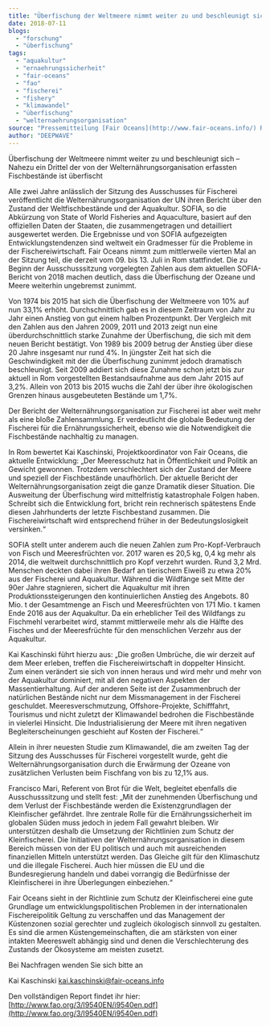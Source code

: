 ```yaml
---
title: "Überfischung der Weltmeere nimmt weiter zu und beschleunigt sich laut Welternährungsorganisation"
date: 2018-07-11
blogs: 
  - "forschung"
  - "überfischung"
tags: 
  - "aquakultur"
  - "ernaehrungssicherheit"
  - "fair-oceans"
  - "fao"
  - "fischerei"
  - "fishery"
  - "klimawandel"
  - "überfischung"
  - "welternaehrungsorganisation"
source: "Pressemitteilung [Fair Oceans](http://www.fair-oceans.info/) Rom, 11.07.2018"
author: "DEEPWAVE"
---
```


Überfischung der Weltmeere nimmt weiter zu und beschleunigt sich – Nahezu ein Drittel der von der Welternährungsorganisation erfassten Fischbestände ist überfischt

Alle zwei Jahre anlässlich der Sitzung des Ausschusses für Fischerei veröffentlicht die Welternährungsorganisation der UN ihren Bericht über den Zustand der Weltfischbestände und der Aquakultur. SOFIA, so die Abkürzung von State of World Fisheries and Aquaculture, basiert auf den offiziellen Daten der Staaten, die zusammengetragen und detailliert ausgewertet werden. Die Ergebnisse und von SOFIA aufgezeigten Entwicklungstendenzen sind weltweit ein Gradmesser für die Probleme in der Fischereiwirtschaft. Fair Oceans nimmt zum mittlerweile vierten Mal an der Sitzung teil, die derzeit vom 09. bis 13. Juli in Rom stattfindet. Die zu Beginn der Ausschusssitzung vorgelegten Zahlen aus dem aktuellen SOFIA-Bericht von 2018 machen deutlich, dass die Überfischung der Ozeane und Meere weiterhin ungebremst zunimmt.

Von 1974 bis 2015 hat sich die Überfischung der Weltmeere von 10% auf nun 33,1% erhöht. Durchschnittlich gab es in diesem Zeitraum von Jahr zu Jahr einen Anstieg von gut einem halben Prozentpunkt. Der Vergleich mit den Zahlen aus den Jahren 2009, 2011 und 2013 zeigt nun eine überdurchschnittlich starke Zunahme der Überfischung, die sich mit dem neuen Bericht bestätigt. Von 1989 bis 2009 betrug der Anstieg über diese 20 Jahre insgesamt nur rund 4%. In jüngster Zeit hat sich die Geschwindigkeit mit der die Überfischung zunimmt jedoch dramatisch beschleunigt. Seit 2009 addiert sich diese Zunahme schon jetzt bis zur aktuell in Rom vorgestellten Bestandsaufnahme aus dem Jahr 2015 auf 3,2%. Allein von 2013 bis 2015 wuchs die Zahl der über ihre ökologischen Grenzen hinaus ausgebeuteten Bestände um 1,7%.

Der Bericht der Welternährungsorganisation zur Fischerei ist aber weit mehr als eine bloße Zahlensammlung. Er verdeutlicht die globale Bedeutung der Fischerei für die Ernährungssicherheit, ebenso wie die Notwendigkeit die Fischbestände nachhaltig zu managen.

In Rom bewertet Kai Kaschinski, Projektkoordinator von Fair Oceans, die aktuelle Entwicklung: „Der Meeresschutz hat in Öffentlichkeit und Politik an Gewicht gewonnen. Trotzdem verschlechtert sich der Zustand der Meere und speziell der Fischbestände unaufhörlich. Der aktuelle Bericht der Welternährungsorganisation zeigt die ganze Dramatik dieser Situation. Die Ausweitung der Überfischung wird mittelfristig katastrophale Folgen haben. Schreibt sich die Entwicklung fort, bricht rein rechnerisch spätestens Ende diesen Jahrhunderts der letzte Fischbestand zusammen. Die Fischereiwirtschaft wird entsprechend früher in der Bedeutungslosigkeit versinken.“

SOFIA stellt unter anderem auch die neuen Zahlen zum Pro-Kopf-Verbrauch von Fisch und Meeresfrüchten vor. 2017 waren es 20,5 kg, 0,4 kg mehr als 2014, die weltweit durchschnittlich pro Kopf verzehrt wurden. Rund 3,2 Mrd. Menschen deckten dabei ihren Bedarf an tierischem Eiweiß zu etwa 20% aus der Fischerei und Aquakultur. Während die Wildfänge seit Mitte der 90er Jahre stagnieren, sichert die Aquakultur mit ihren Produktionssteigerungen den kontinuierlichen Anstieg des Angebots. 80 Mio. t der Gesamtmenge an Fisch und Meeresfrüchten von 171 Mio. t kamen Ende 2016 aus der Aquakultur. Da ein erheblicher Teil des Wildfangs zu Fischmehl verarbeitet wird, stammt mittlerweile mehr als die Hälfte des Fisches und der Meeresfrüchte für den menschlichen Verzehr aus der Aquakultur.

Kai Kaschinski führt hierzu aus: „Die großen Umbrüche, die wir derzeit auf dem Meer erleben, treffen die Fischereiwirtschaft in doppelter Hinsicht. Zum einen verändert sie sich von innen heraus und wird mehr und mehr von der Aquakultur dominiert, mit all den negativen Aspekten der Massentierhaltung. Auf der anderen Seite ist der Zusammenbruch der natürlichen Bestände nicht nur dem Missmanagement in der Fischerei geschuldet. Meeresverschmutzung, Offshore-Projekte, Schifffahrt, Tourismus und nicht zuletzt der Klimawandel bedrohen die Fischbestände in vielerlei Hinsicht. Die Industrialisierung der Meere mit ihren negativen Begleiterscheinungen geschieht auf Kosten der Fischerei.“

Allein in ihrer neuesten Studie zum Klimawandel, die am zweiten Tag der Sitzung des Ausschusses für Fischerei vorgestellt wurde, geht die Welternährungsorganisation durch die Erwärmung der Ozeane von zusätzlichen Verlusten beim Fischfang von bis zu 12,1% aus.

Francisco Mari, Referent von Brot für die Welt, begleitet ebenfalls die Ausschusssitzung und stellt fest: „Mit der zunehmenden Überfischung und dem Verlust der Fischbestände werden die Existenzgrundlagen der Kleinfischer gefährdet. Ihre zentrale Rolle für die Ernährungssicherheit im globalen Süden muss jedoch in jedem Fall gewahrt bleiben. Wir unterstützen deshalb die Umsetzung der Richtlinien zum Schutz der Kleinfischerei. Die Initiativen der Welternährungsorganisation in diesem Bereich müssen von der EU politisch und auch mit ausreichenden finanziellen Mitteln unterstützt werden. Das Gleiche gilt für den Klimaschutz und die illegale Fischerei. Auch hier müssen die EU und die Bundesregierung handeln und dabei vorrangig die Bedürfnisse der Kleinfischerei in ihre Überlegungen einbeziehen.“

Fair Oceans sieht in der Richtlinie zum Schutz der Kleinfischerei eine gute Grundlage um entwicklungspolitischen Problemen in der internationalen Fischereipolitik Geltung zu verschaffen und das Management der Küstenzonen sozial gerechter und zugleich ökologisch sinnvoll zu gestalten. Es sind die armen Küstengemeinschaften, die am stärksten von einer intakten Meereswelt abhängig sind und denen die Verschlechterung des Zustands der Ökosysteme am meisten zusetzt.

Bei Nachfragen wenden Sie sich bitte an

Kai Kaschinski kai.kaschinski@fair-oceans.info

Den vollständigen Report findet ihr hier: [http://www.fao.org/3/I9540EN/i9540en.pdf](http://www.fao.org/3/I9540EN/i9540en.pdf)
